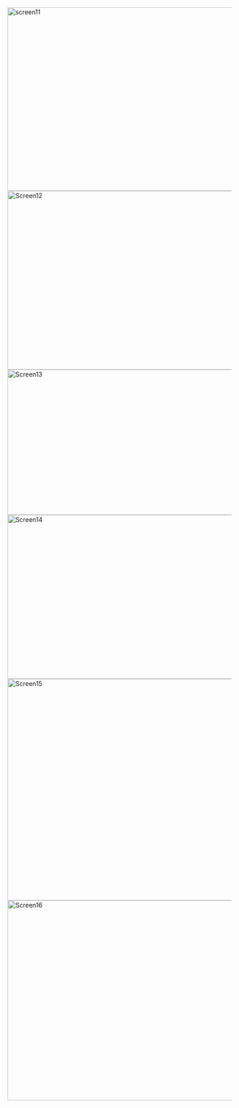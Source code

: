 <img width="633" height="412" alt="screen11" src="https://github.com/user-attachments/assets/e873942a-cd79-4780-a859-1e15defb33ed" />
<img width="634" height="401" alt="Screen12" src="https://github.com/user-attachments/assets/223d7dca-922b-4bb8-a96d-90e5a549ca93" />
<img width="634" height="326" alt="Screen13" src="https://github.com/user-attachments/assets/e5d709bc-d75f-4cf1-8676-9f7ad4269a0a" />
<img width="629" height="368" alt="Screen14" src="https://github.com/user-attachments/assets/5ae43e7a-394b-49a5-a0b6-925094a88612" />
<img width="926" height="497" alt="Screen15" src="https://github.com/user-attachments/assets/6b0146c2-3ea0-4722-a086-ef5d5b0f552c" />
<img width="866" height="449" alt="Screen16" src="https://github.com/user-attachments/assets/5af9488d-0ba7-4d15-bfd0-124fcf7bf0bf" />
